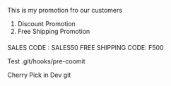 This is my promotion fro our customers

1. Discount Promotion
2. Free Shipping Promotion

####
SALES CODE : SALES50
FREE SHIPPING CODE: F500

Test .git/hooks/pre-coomit

Cherry Pick in Dev git